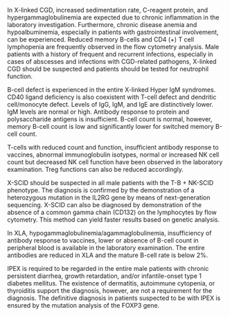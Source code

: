 In X-linked CGD, increased sedimentation rate, C-reagent protein, and hypergammaglobulinemia are expected due to chronic inflammation in the laboratory investigation. Furthermore, chronic disease anemia and hypoalbuminemia, especially in patients with gastrointestinal involvement, can be experienced. Reduced memory B-cells and CD4 (+) T cell lymphopenia are frequently observed in the flow cytometry analysis. Male patients with a history of frequent and recurrent infections, especially in cases of abscesses and infections with CGD-related pathogens, X-linked CGD should be suspected and patients should be tested for neutrophil function.

B-cell defect is experienced in the entire X-linked Hyper IgM syndromes. CD40 ligand deficiency is also coexistent with T-cell defect and dendritic cell/monocyte defect. Levels of IgG, IgM, and IgE are distinctively lower. IgM levels are normal or high. Antibody response to protein and polysaccharide antigens is insufficient. B-cell count is normal, however, memory B-cell count is low and significantly lower for switched memory B-cell count.

T-cells with reduced count and function, insufficient antibody response to vaccines, abnormal immunoglobulin isotypes, normal or increased NK cell count but decreased NK cell function have been observed in the laboratory examination. Treg functions can also be reduced accordingly.

X-SCID should be suspected in all male patients with the T-B + NK-SCID phenotype. The diagnosis is confirmed by the demonstration of a heterozygous mutation in the IL2RG gene by means of next-generation sequencing. X-SCID can also be diagnosed by demonstration of the absence of a common gamma chain (CD132) on the lymphocytes by flow cytometry. This method can yield faster results based on genetic analysis.

In XLA, hypogammaglobulinemia/agammaglobulinemia, insufficiency of antibody response to vaccines, lower or absence of B-cell count in peripheral blood is available in the laboratory examination. The entire antibodies are reduced in XLA and the mature B-cell rate is below 2%.

IPEX is required to be regarded in the entire male patients with chronic persistent diarrhea, growth retardation, and/or infantile-onset type 1 diabetes mellitus. The existence of dermatitis, autoimmune cytopenia, or thyroiditis support the diagnosis, however, are not a requirement for the diagnosis. The definitive diagnosis in patients suspected to be with IPEX is ensured by the mutation analysis of the FOXP3 gene.